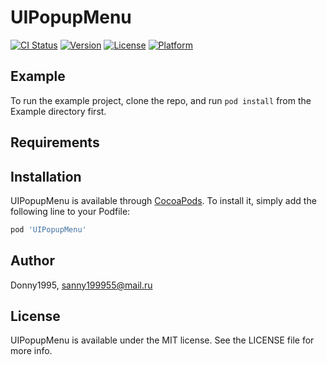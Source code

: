# UIPopupMenu

[![CI Status](https://img.shields.io/travis/Donny1995/UIPopupMenu.svg?style=flat)](https://travis-ci.org/Donny1995/UIPopupMenu)
[![Version](https://img.shields.io/cocoapods/v/UIPopupMenu.svg?style=flat)](https://cocoapods.org/pods/UIPopupMenu)
[![License](https://img.shields.io/cocoapods/l/UIPopupMenu.svg?style=flat)](https://cocoapods.org/pods/UIPopupMenu)
[![Platform](https://img.shields.io/cocoapods/p/UIPopupMenu.svg?style=flat)](https://cocoapods.org/pods/UIPopupMenu)

## Example

To run the example project, clone the repo, and run `pod install` from the Example directory first.

## Requirements

## Installation

UIPopupMenu is available through [CocoaPods](https://cocoapods.org). To install
it, simply add the following line to your Podfile:

```ruby
pod 'UIPopupMenu'
```

## Author

Donny1995, sanny199955@mail.ru

## License

UIPopupMenu is available under the MIT license. See the LICENSE file for more info.
